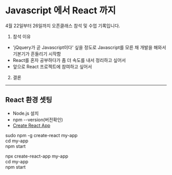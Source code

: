 # Javascript 에서 React 까지
4월 22일부터 26일까지 오픈클래스 참석 및 수업 기록입니다.
1. 참석 이유  
  - 'jQquery가 곧 Javascript이다' 싶을 정도로 Javascript를 모른 채 개발을 해와서 기본기가 흔들리기 시작함
  - React를 혼자 공부하다가 좀 더 속도를 내서 정리하고 싶어서
  - 앞으로 React 프로젝트에 참여하고 싶어서
2. 결론

***
## React 환경 셋팅
- Node.js 설치
- npm --version(버전확인)
- [Create React App](https://reactjs.org/docs/create-a-new-react-app.html)

sudo npm -g create-react my-app<br>
cd my-app<br>
npm start<br>

npx create-react-app my-app<br>
cd my-app<br>
npm start<br>
